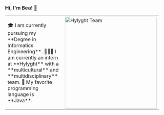 ### Hi, I'm Bea! 👋

<!--
**bealira18/bealira18** is a ✨ _special_ ✨ repository because its `README.md` (this file) appears on your GitHub profile.

Here are some ideas to get you started:

- 🔭 I’m currently working on ...
- 🌱 I’m currently learning ...
- 👯 I’m looking to collaborate on ...
- 🤔 I’m looking for help with ...
- 💬 Ask me about ...
- 📫 How to reach me: ...
- 😄 Pronouns: ...
- ⚡ Fun fact: ...
-->

<table>
<tr>
  <td valign="center">
    🎓 I am currently pursuing my **Degree in Informatics Engineering**.
    👩🏽‍💻 I am currently an intern at **Hylyght** with a **multicultural** and **multidisciplinary** team.
    🎯 My favorite programming language is **Java**.
<td >
    <a href="https://www.hylyght.com/en"><img src="https://media-exp1.licdn.com/dms/image/C4E2DAQGOcoNkNcGQ5Q/profile-treasury-image-shrink_1280_1280/0/1647373317405?e=1647525600&v=beta&t=gPdyD-uAThhZGQkQQ_wBUwQD4QvabVbqw4jK7CNUhlw" width="300" alt="Hylyght Team"/></a>
  </td>
</tr>
</table>
